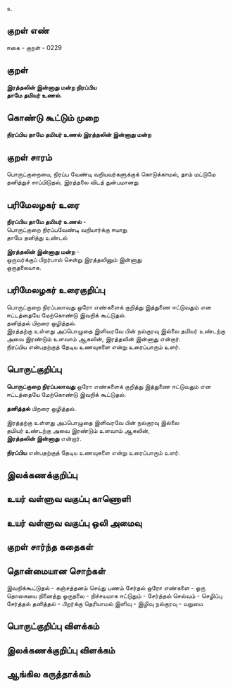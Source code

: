 உ

## குறள் எண் 

ஈகை - குறள் - 0229  

## குறள் 

**இரத்தலின் இன்னாது மன்ற நிரப்பிய  
தாமே தமியர் உணல்.**  

## கொண்டு கூட்டும் முறை

**நிரப்பிய தாமே தமியர் உணல் இரத்தலின் இன்னாது மன்ற** 

## குறள் சாரம் 

பொருட்குறையை, நிரப்ப வேண்டி வறியவர்களுக்குக் கொடுக்காமல், தாம் மட்டுமே தனித்துச் சாப்பிடுதல், இரத்தலை விடத் துன்பமானது 

## பரிமேலழகர் உரை

**நிரப்பிய தாமே தமியர் உணல்** -  
பொருட்குறை நிரப்பவேண்டி வறியார்க்கு ஈயாது  
தாமே தனித்து உண்டல்  

**இரத்தலின் இன்னாது மன்ற** -  
ஒருவர்க்குப் பிறர்பால் சென்று இரத்தலினும் இன்னாது  
ஒருதலையாக.

## பரிமேலழகர் உரைகுறிப்பு   

பொருட்குறை நிரப்பலாவது ஒரோ எண்களைக் குறித்து இத்துணை ஈட்டுவதும் என ஈட்டத்தையே மேற்கொண்டு இவறிக் கூட்டுதல்.  
தனித்தல் பிறரை ஒழித்தல்.  
இரத்தற்கு உள்ளது அப்பொழுதை இளிவரவே பின் நல்குரவு இல்லை தமியர் உண்டற்கு அவை இரண்டும் உளவாம் ஆகலின், இரத்தலின் இன்னாது என்றார்.  
நிரப்பிய என்பதற்குத் தேடிய உணவுகளை என்று உரைப்பாரும் உளர்.   

## பொருட்குறிப்பு 

**பொருட்குறை நிரப்பலாவது** ஒரோ எண்களைக் குறித்து இத்துணை ஈட்டுவதும் என ஈட்டத்தையே மேற்கொண்டு இவறிக் கூட்டுதல்.  

**தனித்தல்** பிறரை ஒழித்தல்.  

இரத்தற்கு உள்ளது அப்பொழுதை இளிவரவே பின் நல்குரவு இல்லை  
தமியர் உண்டற்கு அவை இரண்டும் உளவாம் ஆகலின்,  
**இரத்தலின் இன்னாது** என்றார்.  

**நிரப்பிய** என்பதற்குத் தேடிய உணவுகளை என்று உரைப்பாரும் உளர்.  

## இலக்கணக்குறிப்பு  


## உயர் வள்ளுவ வகுப்பு காணொளி


## உயர் வள்ளுவ வகுப்பு ஒலி அமைவு 

 
## குறள் சார்ந்த கதைகள் 


## தொன்மையான சொற்கள்

இவறிக்கூட்டுதல் - கஞ்சத்தனம் செய்து பணம் சேர்தல் 
ஒரோ எண்களை - ஒரு தொகையை நினைத்து 
ஒருதலை - நிச்சயமாக
ஈட்டுதும் - சேர்த்தல்
செல்வம் - செழிப்பு சேர்த்தல் 
தனித்தல் - பிறர்க்கு தெரியாமல்
இளிவு - இழிவு
நல்குரவு - வறுமை

## பொருட்குறிப்பு விளக்கம்


## இலக்கணக்குறிப்பு விளக்கம்


## ஆங்கில கருத்தாக்கம் 


